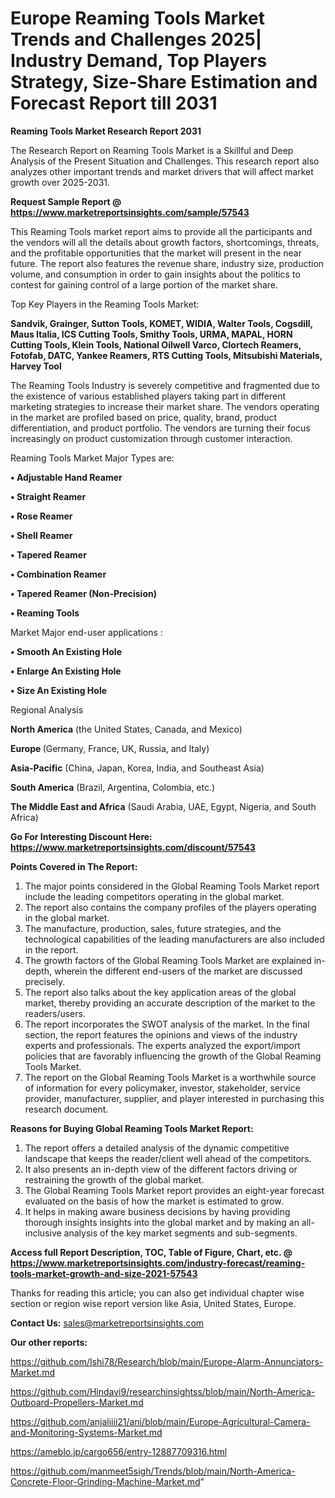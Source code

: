 # Europe Reaming Tools Market Trends and Challenges 2025| Industry Demand, Top Players Strategy, Size-Share Estimation and Forecast Report till 2031

<strong>Reaming Tools Market Research Report 2031</strong>

The Research Report on Reaming Tools Market is a Skillful and Deep Analysis of the Present Situation and Challenges. This research report also analyzes other important trends and market drivers that will affect market growth over 2025-2031.

<strong>Request Sample Report @ <a href=https://www.marketreportsinsights.com/sample/57543>https://www.marketreportsinsights.com/sample/57543</a></strong>

This Reaming Tools market report aims to provide all the participants and the vendors will all the details about growth factors, shortcomings, threats, and the profitable opportunities that the market will present in the near future. The report also features the revenue share, industry size, production volume, and consumption in order to gain insights about the politics to contest for gaining control of a large portion of the market share.

Top Key Players in the Reaming Tools Market:

<strong>Sandvik, Grainger, Sutton Tools, KOMET, WIDIA, Walter Tools, Cogsdill, Maus Italia, ICS Cutting Tools, Smithy Tools, URMA, MAPAL, HORN Cutting Tools, Klein Tools, National Oilwell Varco, Clortech Reamers, Fotofab, DATC, Yankee Reamers, RTS Cutting Tools, Mitsubishi Materials, Harvey Tool</strong>

The Reaming Tools Industry is severely competitive and fragmented due to the existence of various established players taking part in different marketing strategies to increase their market share. The vendors operating in the market are profiled based on price, quality, brand, product differentiation, and product portfolio. The vendors are turning their focus increasingly on product customization through customer interaction.

Reaming Tools Market Major Types are:

<strong>• Adjustable Hand Reamer

• Straight Reamer

• Rose Reamer

• Shell Reamer

• Tapered Reamer

• Combination Reamer

• Tapered Reamer (Non-Precision)

• Reaming Tools</strong>

Market Major end-user applications :

<strong>• Smooth An Existing Hole

• Enlarge An Existing Hole

• Size An Existing Hole</strong>

Regional Analysis

</u><strong><b>North America</b></strong> (the United States, Canada, and Mexico)

<strong><b>Europe </b></strong>(Germany, France, UK, Russia, and Italy)

<strong><b>Asia-Pacific</b></strong> (China, Japan, Korea, India, and Southeast Asia)

<strong><b>South America</b></strong> (Brazil, Argentina, Colombia, etc.)

<strong><b>The Middle East and Africa</b></strong> (Saudi Arabia, UAE, Egypt, Nigeria, and South Africa)

<strong>Go For Interesting Discount Here: <a href=https://www.marketreportsinsights.com/discount/57543>https://www.marketreportsinsights.com/discount/57543</a></strong>

<strong>Points Covered in The Report:</strong>
<ol>
  <li>The major points considered in the Global Reaming Tools Market report include the leading competitors operating in the global market.</li>
  <li>The report also contains the company profiles of the players operating in the global market.</li>
  <li>The manufacture, production, sales, future strategies, and the technological capabilities of the leading manufacturers are also included in the report.</li>
  <li>The growth factors of the Global Reaming Tools Market are explained in-depth, wherein the different end-users of the market are discussed precisely.</li>
  <li>The report also talks about the key application areas of the global market, thereby providing an accurate description of the market to the readers/users.</li>
  <li>The report incorporates the SWOT analysis of the market. In the final section, the report features the opinions and views of the industry experts and professionals. The experts analyzed the export/import policies that are favorably influencing the growth of the Global Reaming Tools Market.</li>
  <li>The report on the Global Reaming Tools Market is a worthwhile source of information for every policymaker, investor, stakeholder, service provider, manufacturer, supplier, and player interested in purchasing this research document.</li>
</ol>
<strong>Reasons for Buying Global Reaming Tools Market Report:</strong>

<ol>
  <li>The report offers a detailed analysis of the dynamic competitive landscape that keeps the reader/client well ahead of the competitors.</li>
  <li>It also presents an in-depth view of the different factors driving or restraining the growth of the global market.</li>
  <li>The Global Reaming Tools Market report provides an eight-year forecast evaluated on the basis of how the market is estimated to grow.</li>
  <li>It helps in making aware business decisions by having providing thorough insights insights into the global market and by making an all-inclusive analysis of the key market segments and sub-segments.</li>
</ol>
<strong>Access full Report Description, TOC, Table of Figure, Chart, etc. @ <a href=https://www.marketreportsinsights.com/industry-forecast/reaming-tools-market-growth-and-size-2021-57543>https://www.marketreportsinsights.com/industry-forecast/reaming-tools-market-growth-and-size-2021-57543</a></strong>


Thanks for reading this article; you can also get individual chapter wise section or region wise report version like Asia, United States, Europe.

<strong>Contact Us:</strong>
sales@marketreportsinsights.com

<strong>Our other reports:</strong>

<a href=https://github.com/Ishi78/Research/blob/main/Europe-Alarm-Annunciators-Market.md>https://github.com/Ishi78/Research/blob/main/Europe-Alarm-Annunciators-Market.md</a>

<a href=https://github.com/Hindavi9/researchinsightss/blob/main/North-America-Outboard-Propellers-Market.md>https://github.com/Hindavi9/researchinsightss/blob/main/North-America-Outboard-Propellers-Market.md</a>

<a href=https://github.com/anjaliiii21/ani/blob/main/Europe-Agricultural-Camera-and-Monitoring-Systems-Market.md>https://github.com/anjaliiii21/ani/blob/main/Europe-Agricultural-Camera-and-Monitoring-Systems-Market.md</a>

<a href=https://ameblo.jp/cargo656/entry-12887709316.html>https://ameblo.jp/cargo656/entry-12887709316.html</a>

<a href=https://github.com/manmeet5sigh/Trends/blob/main/North-America-Concrete-Floor-Grinding-Machine-Market.md>https://github.com/manmeet5sigh/Trends/blob/main/North-America-Concrete-Floor-Grinding-Machine-Market.md</a>"

